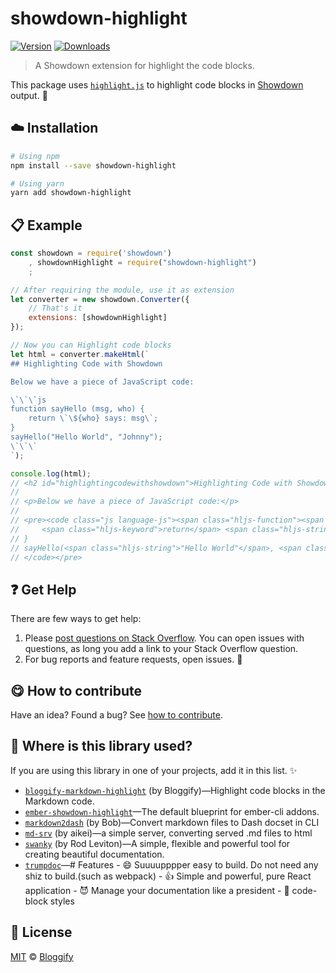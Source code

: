 <!-- Please do not edit this file. Edit the `blah` field in the `package.json` instead. If in doubt, open an issue. -->


# showdown-highlight

 [![Version](https://img.shields.io/npm/v/showdown-highlight.svg)](https://www.npmjs.com/package/showdown-highlight) [![Downloads](https://img.shields.io/npm/dt/showdown-highlight.svg)](https://www.npmjs.com/package/showdown-highlight)

> A Showdown extension for highlight the code blocks.

This package uses [`highlight.js`](https://highlightjs.org) to highlight code blocks in [Showdown](https://github.com/showdownjs/showdown) output. :rocket:

## :cloud: Installation

```sh
# Using npm
npm install --save showdown-highlight

# Using yarn
yarn add showdown-highlight
```


## :clipboard: Example



```js
const showdown = require('showdown')
    , showdownHighlight = require("showdown-highlight")
    ;

// After requiring the module, use it as extension
let converter = new showdown.Converter({
    // That's it
    extensions: [showdownHighlight]
});

// Now you can Highlight code blocks
let html = converter.makeHtml(`
## Highlighting Code with Showdown

Below we have a piece of JavaScript code:

\`\`\`js
function sayHello (msg, who) {
    return \`\${who} says: msg\`;
}
sayHello("Hello World", "Johnny");
\`\`\`
`);

console.log(html);
// <h2 id="highlightingcodewithshowdown">Highlighting Code with Showdown</h2>
//
// <p>Below we have a piece of JavaScript code:</p>
//
// <pre><code class="js language-js"><span class="hljs-function"><span class="hljs-keyword">function</span> <span class="hljs-title">sayHello</span> (<span class="hljs-params">msg, who</span>) </span>{
//     <span class="hljs-keyword">return</span> <span class="hljs-string">`<span class="hljs-subst">${who}</span> says: msg`</span>;
// }
// sayHello(<span class="hljs-string">"Hello World"</span>, <span class="hljs-string">"Johnny"</span>);
// </code></pre>
```



## :question: Get Help

There are few ways to get help:

 1. Please [post questions on Stack Overflow](https://stackoverflow.com/questions/ask). You can open issues with questions, as long you add a link to your Stack Overflow question.
 2. For bug reports and feature requests, open issues. :bug:



## :yum: How to contribute
Have an idea? Found a bug? See [how to contribute][contributing].


## :dizzy: Where is this library used?
If you are using this library in one of your projects, add it in this list. :sparkles:


 - [`bloggify-markdown-highlight`](https://github.com/Bloggify/bloggify-markdown-highlight#readme) (by Bloggify)—Highlight code blocks in the Markdown code.
 - [`ember-showdown-highlight`](https://npmjs.com/package/ember-showdown-highlight)—The default blueprint for ember-cli addons.
 - [`markdown2dash`](https://github.com/eyworldwide/markdown2dash#readme) (by Bob)—Convert markdown files to Dash docset in CLI
 - [`md-srv`](https://npmjs.com/package/md-srv) (by aikei)—a simple server, converting served .md files to html
 - [`swanky`](https://github.com/swanky-docs/swanky#readme) (by Rod Leviton)—A simple, flexible and powerful tool for creating beautiful documentation.
 - [`trumpdoc`](https://npmjs.com/package/trumpdoc)—# Features - 😄 Suuuupppper easy to build. Do not need any shiz to build.(such as webpack) - 👍 Simple and powerful, pure React application - 😈 Manage your documentation like a president - 📄 code-block styles

## :scroll: License

[MIT][license] © [Bloggify][website]

[license]: http://showalicense.com/?fullname=Bloggify%20%3Csupport%40bloggify.org%3E%20(https%3A%2F%2Fbloggify.org)&year=2016#license-mit
[website]: https://bloggify.org
[contributing]: /CONTRIBUTING.md
[docs]: /DOCUMENTATION.md
